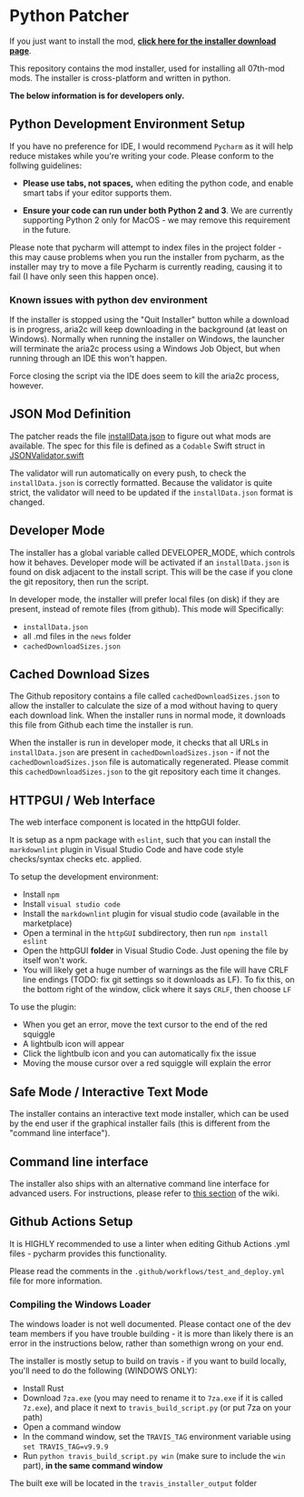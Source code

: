# Python Patcher

If you just want to install the mod, [**click here for the installer download page**](https://github.com/07th-mod/python-patcher/releases).

This repository contains the mod installer, used for installing all 07th-mod mods. The installer is cross-platform and written in python.

**The below information is for developers only.**

## Python Development Environment Setup

If you have no preference for IDE, I would recommend `Pycharm` as it will help reduce mistakes while you're writing your code. Please conform to the follwing guidelines:

- **Please use tabs, not spaces,** when editing the python code, and enable smart tabs if your editor supports them.

- **Ensure your code can run under both Python 2 and 3**. We are currently supporting Python 2 only for MacOS - we may remove this requirement in the future.

Please note that pycharm will attempt to index files in the project folder - this may cause problems when you run
the installer from pycharm, as the installer may try to move a file Pycharm is currently reading, causing it to
fail (I have only seen this happen once).

### Known issues with python dev environment

If the installer is stopped using the "Quit Installer" button while a download is in progress, aria2c will keep
downloading in the background (at least on Windows). Normally when running the installer on Windows, the launcher
will terminate the aria2c process using a Windows Job Object, but when running through an IDE this won't happen.

Force closing the script via the IDE does seem to kill the aria2c process, however.

## JSON Mod Definition

The patcher reads the file [installData.json](installData.json) to figure out what mods are available.  The spec for this file is defined as a `Codable` Swift struct in [JSONValidator.swift](JSONValidator/Sources/JSONValidator/JSONValidator.swift)

The validator will run automatically on every push, to check the `installData.json` is correctly formatted. Because the validator is quite strict, the validator will need to be updated if the `installData.json` format is changed.

## Developer Mode

The installer has a global variable called DEVELOPER_MODE, which controls how it behaves. Developer mode will be activated if an `installData.json` is found on disk adjacent to the install script. This will be the case if you clone the git repository, then run the script.

In developer mode, the installer will prefer local files (on disk) if they are present, instead of remote files (from github). This mode will Specifically: 

- `installData.json`
- all .md files in the `news` folder
- `cachedDownloadSizes.json`

## Cached Download Sizes

The Github repository contains a file called `cachedDownloadSizes.json` to allow the installer to calculate the size of a mod without having to query each download link. When the installer runs in normal mode, it downloads this file from Github each time the installer is run.

When the installer is run in developer mode, it checks that all URLs in `installData.json` are present in `cachedDownloadSizes.json` - if not the `cachedDownloadSizes.json` file is automatically regenerated. Please commit this `cachedDownloadSizes.json` to the git repository each time it changes.

## HTTPGUI / Web Interface

The web interface component is located in the httpGUI folder.

It is setup as a npm package with `eslint`, such that you can install
the `markdownlint` plugin in Visual Studio Code and have code
style checks/syntax checks etc. applied.

To setup the development environment:

- Install `npm`
- Install `visual studio code`
- Install the `markdownlint` plugin for visual studio code (available in the marketplace)
- Open a terminal in the `httpGUI` subdirectory, then run `npm install eslint`
- Open the httpGUI **folder** in Visual Studio Code. Just opening the file by itself won't work.
- You will likely get a huge number of warnings as the file will have CRLF
  line endings (TODO: fix git settings so it downloads as LF). To fix this,
  on the bottom right of the window, click where it says `CRLF`, then choose
  `LF`

To use the plugin:

- When you get an error, move the text cursor to the end of the red squiggle
- A lightbulb icon will appear
- Click the lightbulb icon and you can automatically fix the issue
- Moving the mouse cursor over a red squiggle will explain the error

## Safe Mode / Interactive Text Mode

The installer contains an interactive text mode installer, which can be used by the end user if the graphical installer fails (this is different from the "command line interface").

## Command line interface

The installer also ships with an alternative command line interface
for advanced users. For instructions, please refer to [this section](https://07th-mod.com/wiki/Umineko/Umineko-Part-3a-Cross-Platform-Installer/#power-users) of the wiki.

## Github Actions Setup

It is HIGHLY recommended to use a linter when editing Github Actions .yml files - pycharm provides this functionality.

Please read the comments in the `.github/workflows/test_and_deploy.yml` file for more information.

### Compiling the Windows Loader

The windows loader is not well documented. Please contact one of the dev team members if you have trouble building - it is more than likely there is an error in the instructions below, rather than somethign wrong on your end.

The installer is mostly setup to build on travis - if you want to build locally, you'll need to do the following (WINDOWS ONLY):

- Install Rust
- Download `7za.exe` (you may need to rename it to `7za.exe` if it is called `7z.exe`), and place it next to `travis_build_script.py` (or put 7za on your path)
- Open a command window
- In the command window, set the `TRAVIS_TAG` environment variable using `set TRAVIS_TAG=v9.9.9`
- Run `python travis_build_script.py win` (make sure to include the `win` part), **in the same command window**

The built exe will be located in the `travis_installer_output` folder

